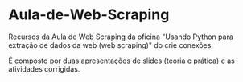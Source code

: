 # Aula-de-Web-Scraping
Recursos da Aula de Web Scraping da oficina "Usando Python para extração de dados da web (web scraping)" do crie conexões.

É composto por duas apresentações de slides (teoria e prática) e as atividades corrigidas.
